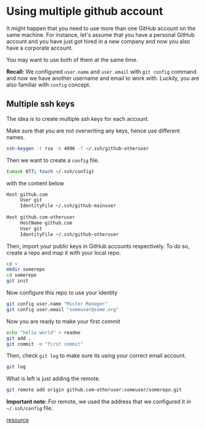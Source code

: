 # Using multiple github account

It might happen that you need to use more than one GitHub account on the same machine.
For instance, let's assume that you have a personal GitHub account and you have just got hired in a new company and now you also have a corporate account.

You may want to use both of them at the same time.

**Recall:** We configured `user.name` and `user.email` with `git config` command and now we have another username and email to work with.
Luckily, you are also familiar with `config` concept.

## Multiple ssh keys

The idea is to create multiple ssh keys for each account.

Make sure that you are not overwriting any keys, hence use different names.

```bash
ssh-keygen -t rsa -b 4096 -f ~/.ssh/github-otheruser
```

Then we want to create a `config` file.

```bash
(umask 077; touch ~/.ssh/config)
```

with the content below

```bash
Host github.com
     User git
     IdentityFile ~/.ssh/github-mainuser
        
Host github.com-otheruser
     HostName github.com
     User git
     IdentityFile ~/.ssh/github-otheruser
```

Then, import your public keys in GitHub accounts respectively.
To do so, create a repo and map it with your local repo.

```bash
cd ~
mkdir somerepo
cd somerepo
git init
```

Now configure this repo to use your identity

```bash
git config user.name "Mister Manager"
git config user.email "someuser@some.org"
```

Now you are ready to make your first commit

```bash
echo "hello world" > readme
git add .
git commit -m "first commit"
```

Then, check `git log` to make sure its using your correct email account.

```bash
git log
```

What is left is just adding the remote.

```bash
git remote add origin github.com-otheruser:someuser/somerepo.git
```

**Important note**: For remote, we used the address that we configured it in `~/.ssh/config` file.

[resource](https://stackoverflow.com/questions/3860112/multiple-github-accounts-on-the-same-computer)

